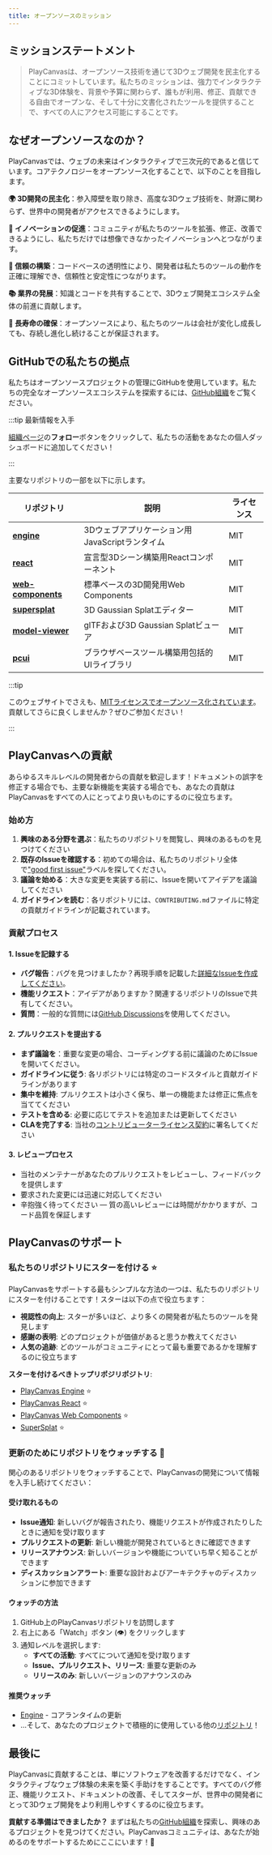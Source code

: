 ```yaml
---
title: オープンソースのミッション
---
```


## ミッションステートメント

> PlayCanvasは、オープンソース技術を通じて3Dウェブ開発を民主化することにコミットしています。私たちのミッションは、強力でインタラクティブな3D体験を、背景や予算に関わらず、誰もが利用、修正、貢献できる自由でオープンな、そして十分に文書化されたツールを提供することで、すべての人にアクセス可能にすることです。

## なぜオープンソースなのか？

PlayCanvasでは、ウェブの未来はインタラクティブで三次元的であると信じています。コアテクノロジーをオープンソース化することで、以下のことを目指します。

**🌍 3D開発の民主化**：参入障壁を取り除き、高度な3Dウェブ技術を、財源に関わらず、世界中の開発者がアクセスできるようにします。

**🔧 イノベーションの促進**：コミュニティが私たちのツールを拡張、修正、改善できるようにし、私たちだけでは想像できなかったイノベーションへとつながります。

**🤝 信頼の構築**：コードベースの透明性により、開発者は私たちのツールの動作を正確に理解でき、信頼性と安定性につながります。

**📚 業界の発展**：知識とコードを共有することで、3Dウェブ開発エコシステム全体の前進に貢献します。

**🌱 長寿命の確保**：オープンソースにより、私たちのツールは会社が変化し成長しても、存続し進化し続けることが保証されます。

## GitHubでの私たちの拠点

私たちはオープンソースプロジェクトの管理にGitHubを使用しています。私たちの完全なオープンソースエコシステムを探索するには、[GitHub組織](https://github.com/playcanvas)をご覧ください。

:::tip 最新情報を入手

[組織ページ](https://github.com/playcanvas)の**フォロー**ボタンをクリックして、私たちの活動をあなたの個人ダッシュボードに追加してください！

:::

主要なリポジトリの一部を以下に示します。

| リポジトリ | 説明 | ライセンス |
| ---------- | ----------- | ------- |
| [**engine**](https://github.com/playcanvas/engine) | 3Dウェブアプリケーション用JavaScriptランタイム | MIT |
| [**react**](https://github.com/playcanvas/react) | 宣言型3Dシーン構築用Reactコンポーネント | MIT |
| [**web-components**](https://github.com/playcanvas/web-components) | 標準ベースの3D開発用Web Components | MIT |
| [**supersplat**](https://github.com/playcanvas/supersplat) | 3D Gaussian Splatエディター | MIT |
| [**model-viewer**](https://github.com/playcanvas/model-viewer) | glTFおよび3D Gaussian Splatビューア | MIT |
| [**pcui**](https://github.com/playcanvas/pcui) | ブラウザベースツール構築用包括的UIライブラリ | MIT |

:::tip

このウェブサイトでさえも、[MITライセンスでオープンソース化されています](https://github.com/playcanvas/developer-site)。貢献してさらに良くしませんか？ぜひご参加ください！

:::

## PlayCanvasへの貢献

あらゆるスキルレベルの開発者からの貢献を歓迎します！ドキュメントの誤字を修正する場合でも、主要な新機能を実装する場合でも、あなたの貢献はPlayCanvasをすべての人にとってより良いものにするのに役立ちます。

### 始め方

1. **興味のある分野を選ぶ**：私たちのリポジトリを閲覧し、興味のあるものを見つけてください
2. **既存のIssueを確認する**：初めての場合は、私たちのリポジトリ全体で["good first issue"](https://github.com/search?q=org%3Aplaycanvas+label%3A%22good+first+issue%22&type=issues)ラベルを探してください。
3. **議論を始める**：大きな変更を実装する前に、Issueを開いてアイデアを議論してください
4. **ガイドラインを読む**：各リポジトリには、`CONTRIBUTING.md`ファイルに特定の貢献ガイドラインが記載されています。

### 貢献プロセス

#### 1. **Issueを記録する**

- **バグ報告**：バグを見つけましたか？再現手順を記載した[詳細なIssueを作成してください](https://github.com/playcanvas/engine/issues/new)。
- **機能リクエスト**：アイデアがありますか？関連するリポジトリのIssueで共有してください。
- **質問**：一般的な質問には[GitHub Discussions](https://github.com/playcanvas/engine/discussions)を使用してください。

#### 2. **プルリクエストを提出する**

- **まず議論を**：重要な変更の場合、コーディングする前に議論のためにIssueを開いてください。
- **ガイドラインに従う**: 各リポジトリには特定のコードスタイルと貢献ガイドラインがあります
- **集中を維持**: プルリクエストは小さく保ち、単一の機能または修正に焦点を当ててください
- **テストを含める**: 必要に応じてテストを追加または更新してください
- **CLAを完了する**: 当社の[コントリビューターライセンス契約](https://docs.google.com/a/playcanvas.com/forms/d/1Ih69zQfJG-QDLIEpHr6CsaAs6fPORNOVnMv5nuo0cjk/viewform)に署名してください

#### 3. **レビュープロセス**

- 当社のメンテナーがあなたのプルリクエストをレビューし、フィードバックを提供します
- 要求された変更には迅速に対応してください
- 辛抱強く待ってください — 質の高いレビューには時間がかかりますが、コード品質を保証します

## PlayCanvasのサポート

### 私たちのリポジトリにスターを付ける ⭐

PlayCanvasをサポートする最もシンプルな方法の一つは、私たちのリポジトリにスターを付けることです！スターは以下の点で役立ちます：

- **視認性の向上**: スターが多いほど、より多くの開発者が私たちのツールを発見します
- **感謝の表明**: どのプロジェクトが価値があると思うか教えてください
- **人気の追跡**: どのツールがコミュニティにとって最も重要であるかを理解するのに役立ちます

**スターを付けるべきトップリポジリポジトリ**:

- [PlayCanvas Engine](https://github.com/playcanvas/engine) ⭐
- [PlayCanvas React](https://github.com/playcanvas/react) ⭐
- [PlayCanvas Web Components](https://github.com/playcanvas/web-components) ⭐
- [SuperSplat](https://github.com/playcanvas/supersplat) ⭐

### 更新のためにリポジトリをウォッチする 👀

関心のあるリポジトリをウォッチすることで、PlayCanvasの開発について情報を入手し続けてください：

#### 受け取れるもの

- **Issue通知**: 新しいバグが報告されたり、機能リクエストが作成されたりしたときに通知を受け取ります
- **プルリクエストの更新**: 新しい機能が開発されているときに確認できます
- **リリースアナウンス**: 新しいバージョンや機能についていち早く知ることができます
- **ディスカッションアラート**: 重要な設計およびアーキテクチャのディスカッションに参加できます

#### ウォッチの方法

1. GitHub上のPlayCanvasリポジトリを訪問します
2. 右上にある「Watch」ボタン (👁️) をクリックします
3. 通知レベルを選択します:
   - **すべての活動**: すべてについて通知を受け取ります
   - **Issue、プルリクエスト、リリース**: 重要な更新のみ
   - **リリースのみ**: 新しいバージョンのアナウンスのみ

#### 推奨ウォッチ

- [Engine](https://github.com/playcanvas/engine/subscription) - コアランタイムの更新
- ...そして、あなたのプロジェクトで積極的に使用している他の[リポジトリ](https://github.com/playcanvas)！

## 最後に

PlayCanvasに貢献することは、単にソフトウェアを改善するだけでなく、インタラクティブなウェブ体験の未来を築く手助けをすることです。すべてのバグ修正、機能リクエスト、ドキュメントの改善、そしてスターが、世界中の開発者にとって3Dウェブ開発をより利用しやすくするのに役立ちます。

**貢献する準備はできましたか？** まずは私たちの[GitHub組織](https://github.com/playcanvas)を探索し、興味のあるプロジェクトを見つけてください。PlayCanvasコミュニティは、あなたが始めるのをサポートするためにここにいます！🙌
